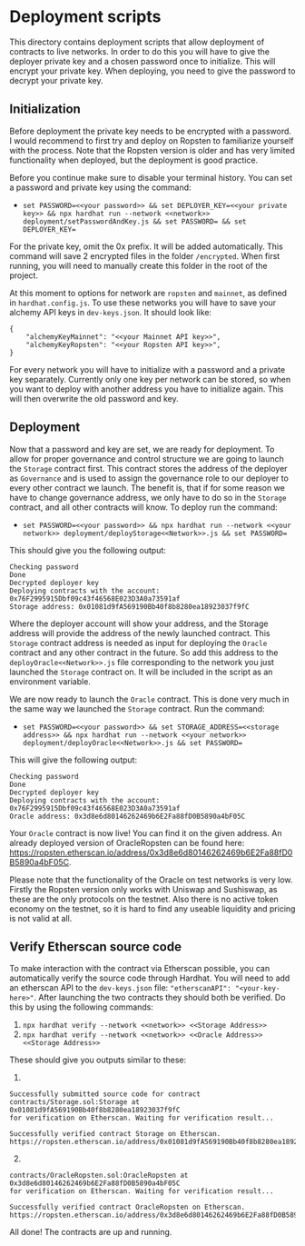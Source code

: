 # Deployment scripts

This directory contains deployment scripts that allow deployment of contracts to live networks. In order to do this you will have to give the deployer private key and a chosen password once to initialize. This will encrypt your private key. When deploying, you need to give the password to decrypt your private key.

## Initialization

Before deployment the private key needs to be encrypted with a password. I would recommend to first try and deploy on Ropsten to familiarize yourself with the process. Note that the Ropsten version is older and has very limited functionality when deployed, but the deployment is good practice.

Before you continue make sure to disable your terminal history. You can set a password and private key using the command:
- `set PASSWORD=<<your password>> && set DEPLOYER_KEY=<<your private key>> && npx hardhat run --network <<network>> deployment/setPasswordAndKey.js && set PASSWORD= && set DEPLOYER_KEY=`

For the private key, omit the 0x prefix. It will be added automatically. This command will save 2 encrypted files in the folder `/encrypted`. When first running, you will need to manually create this folder in the root of the project.

At this moment to options for network are `ropsten` and `mainnet`, as defined in `hardhat.config.js`. To use these networks you will have to save your alchemy API keys in `dev-keys.json`. It should look like:
```
{
    "alchemyKeyMainnet": "<<your Mainnet API key>>",
    "alchemyKeyRopsten": "<<your Ropsten API key>>",
}
```
For every network you will have to initialize with a password and a private key separately. Currently only one key per network can be stored, so when you want to deploy with another address you have to initialize again. This will then overwrite the old password and key.

## Deployment

Now that a password and key are set, we are ready for deployment. To allow for proper governance and control structure we are going to launch the `Storage` contract first. This contract stores the address of the deployer as `Governance` and is used to assign the governance role to our deployer to every other contract we launch. The benefit is, that if for some reason we have to change governance address, we only have to do so in the `Storage` contract, and all other contracts will know. To deploy run the command:
- `set PASSWORD=<<your password>> && npx hardhat run --network <<your network>> deployment/deployStorage<<Network>>.js && set PASSWORD=`

This should give you the following output:
```
Checking password
Done
Decrypted deployer key
Deploying contracts with the account: 0x76F2995915Dbf09c43f46568E023D3A0a73591af
Storage address: 0x01081d9fA569190Bb40f8b8280ea18923037f9fC
```
Where the deployer account will show your address, and the Storage address will provide the address of the newly launched contract. This `Storage` contract address is needed as input for deploying the `Oracle` contract and any other contract in the future. So add this address to the `deployOracle<<Network>>.js` file corresponding to the network you just launched the `Storage` contract on. It will be included in the script as an environment variable.

We are now ready to launch the `Oracle` contract. This is done very much in the same way we launched the `Storage` contract. Run the command:
- `set PASSWORD=<<your password>> && set STORAGE_ADDRESS=<<storage address>> && npx hardhat run --network <<your network>> deployment/deployOracle<<Network>>.js && set PASSWORD=`

This will give the following output:
```
Checking password
Done
Decrypted deployer key
Deploying contracts with the account: 0x76F2995915Dbf09c43f46568E023D3A0a73591af
Oracle address: 0x3d8e6d80146262469b6E2Fa88fD0B5890a4bF05C
```
Your `Oracle` contract is now live! You can find it on the given address. An already deployed version of OracleRopsten can be found here: https://ropsten.etherscan.io/address/0x3d8e6d80146262469b6E2Fa88fD0B5890a4bF05C.

Please note that the functionality of the Oracle on test networks is very low. Firstly the Ropsten version only works with Uniswap and Sushiswap, as these are the only protocols on the testnet. Also there is no active token economy on the testnet, so it is hard to find any useable liquidity and pricing is not valid at all.

## Verify Etherscan source code
To make interaction with the contract via Etherscan possible, you can automatically verify the source code through Hardhat. You will need to add an etherscan API to the `dev-keys.json` file: `"etherscanAPI": "<your-key-here>"`. After launching the two contracts they should both be verified. Do this by using the following commands:
1. `npx hardhat verify --network <<network>> <<Storage Address>>`
2. `npx hardhat verify --network <<network>> <<Oracle Address>> <<Storage Address>>`

These should give you outputs similar to these:

1.
```
Successfully submitted source code for contract
contracts/Storage.sol:Storage at 0x01081d9fA569190Bb40f8b8280ea18923037f9fC
for verification on Etherscan. Waiting for verification result...

Successfully verified contract Storage on Etherscan.
https://ropsten.etherscan.io/address/0x01081d9fA569190Bb40f8b8280ea18923037f9fC#code
```
2.
```Successfully submitted source code for contract
contracts/OracleRopsten.sol:OracleRopsten at 0x3d8e6d80146262469b6E2Fa88fD0B5890a4bF05C
for verification on Etherscan. Waiting for verification result...

Successfully verified contract OracleRopsten on Etherscan.
https://ropsten.etherscan.io/address/0x3d8e6d80146262469b6E2Fa88fD0B5890a4bF05C#code
```

All done! The contracts are up and running.
